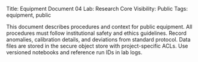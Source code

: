 Title: Equipment Document 04
Lab: Research Core
Visibility: Public
Tags: equipment, public

This document describes procedures and context for public equipment.
All procedures must follow institutional safety and ethics guidelines.
Record anomalies, calibration details, and deviations from standard protocol.
Data files are stored in the secure object store with project-specific ACLs.
Use versioned notebooks and reference run IDs in lab logs.
